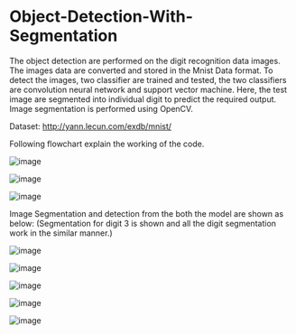 # Object-Detection-With-Segmentation
The object detection are performed on the digit recognition data images. The images data are converted and stored in the Mnist Data format. To detect the images, two classifier are trained and tested, the two classifiers are convolution neural network and support vector machine. Here, the test image are segmented into individual digit to predict the required output. Image segmentation is performed using OpenCV. 

Dataset: http://yann.lecun.com/exdb/mnist/

Following flowchart explain the working of the code.
  
  ![image](https://user-images.githubusercontent.com/37010825/140644265-9be88fa0-220f-43b1-995b-3efe995a69a2.png)
  
  ![image](https://user-images.githubusercontent.com/37010825/140644275-f511f72b-f74f-4cac-b875-1877931911e0.png)
  
  ![image](https://user-images.githubusercontent.com/37010825/140644280-fa4c2fb4-1144-450e-a111-23bfa46e17e4.png)

Image Segmentation and detection from the both the model are shown as below: (Segmentation for digit 3 is shown and all the digit segmentation work in the similar manner.)

  ![image](https://user-images.githubusercontent.com/37010825/140644307-cca2bed9-a7fe-4bba-8c86-301ce8d9c41c.png)

  ![image](https://user-images.githubusercontent.com/37010825/140644312-1955d472-abb5-4f47-940b-7cd4f030871b.png)

  ![image](https://user-images.githubusercontent.com/37010825/140644315-53ba84d5-92bb-49f9-8352-68102613bad3.png)

  ![image](https://user-images.githubusercontent.com/37010825/140644322-ad599069-f0f5-492a-89d7-34e53628e14d.png)

  ![image](https://user-images.githubusercontent.com/37010825/140644329-6786223a-c5aa-4d89-a285-d9319e8017ca.png)
